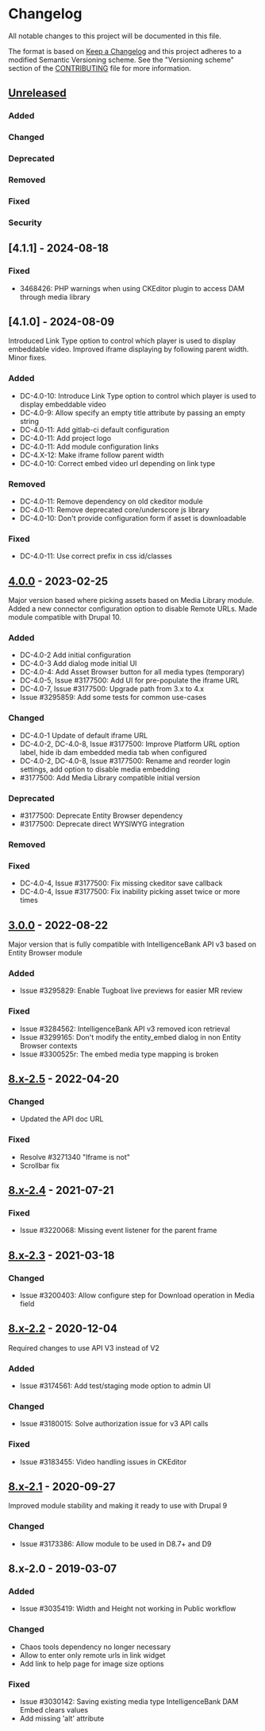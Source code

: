 # Changelog
All notable changes to this project will be documented in this file.

The format is based on [Keep a Changelog][] and this project adheres to a
modified Semantic Versioning scheme. See the "Versioning scheme" section of the
[CONTRIBUTING][] file for more information.

[Keep a Changelog]: http://keepachangelog.com/
[CONTRIBUTING]: https://www.drupal.org/project/intelligencebank

## [Unreleased]
### Added

### Changed

### Deprecated

### Removed

### Fixed

### Security

## [4.1.1] - 2024-08-18

### Fixed
- 3468426: PHP warnings when using CKEditor plugin to access DAM through media library

## [4.1.0] - 2024-08-09
Introduced Link Type option to control which player is used to display embeddable video.
Improved iframe displaying by following parent width. Minor fixes.

### Added
- DC-4.0-10: Introduce Link Type option to control which player is used to display embeddable video
- DC-4.0-9: Allow specify an empty title attribute by passing an empty string
- DC-4.0-11: Add gitlab-ci default configuration
- DC-4.0-11: Add project logo
- DC-4.0-11: Add module configuration links
- DC-4.X-12: Make iframe follow parent width
- DC-4.0-10: Correct embed video url depending on link type

### Removed
- DC-4.0-11: Remove dependency on old ckeditor module
- DC-4.0-11: Remove deprecated core/underscore js library
- DC-4.0-10: Don't provide configuration form if asset is downloadable

### Fixed
- DC-4.0-11: Use correct prefix in css id/classes

## [4.0.0] - 2023-02-25
Major version based where picking assets based on Media Library module.
Added a new connector configuration option to disable Remote URLs.
Made module compatible with Drupal 10.

### Added
- DC-4.0-2 Add initial configuration
- DC-4.0-3 Add dialog mode initial UI
- DC-4.0-4: Add Asset Browser button for all media types (temporary)
- DC-4.0-5, Issue #3177500: Add UI for pre-populate the iframe URL
- DC-4.0-7, Issue #3177500: Upgrade path from 3.x to 4.x
- Issue #3295859: Add some tests for common use-cases

### Changed
- DC-4.0-1 Update of default iframe URL
- DC-4.0-2, DC-4.0-8, Issue #3177500: Improve Platform URL option label, hide ib dam embedded media tab when configured
- DC-4.0-2, DC-4.0-8, Issue #3177500: Rename and reorder login settings, add option to disable media embedding
- #3177500: Add Media Library compatible initial version

### Deprecated
- #3177500: Deprecate Entity Browser dependency
- #3177500: Deprecate direct WYSIWYG integration
### Removed

### Fixed
- DC-4.0-4, Issue #3177500: Fix missing ckeditor save callback
- DC-4.0-4, Issue #3177500: Fix inability picking asset twice or more times

## [3.0.0] - 2022-08-22
Major version that is fully compatible with IntelligenceBank API v3 based on Entity Browser module

### Added
- Issue #3295829: Enable Tugboat live previews for easier MR review

### Fixed
- Issue #3284562: IntelligenceBank API v3 removed icon retrieval
- Issue #3299165: Don't modify the entity_embed dialog in non Entity Browser contexts
- Issue #3300525r: The embed media type mapping is broken

## [8.x-2.5] - 2022-04-20
### Changed
- Updated the API doc URL

### Fixed
- Resolve #3271340 "Iframe is not"
- Scrollbar fix

## [8.x-2.4] - 2021-07-21
### Fixed
- Issue #3220068: Missing event listener for the parent frame

## [8.x-2.3] - 2021-03-18
### Changed
- Issue #3200403: Allow configure step for Download operation in Media field

## [8.x-2.2] - 2020-12-04
Required changes to use API V3 instead of V2

### Added
- Issue #3174561: Add test/staging mode option to admin UI

### Changed
- Issue #3180015: Solve authorization issue for v3 API calls

### Fixed
- Issue #3183455: Video handling issues in CKEditor

## [8.x-2.1] - 2020-09-27
Improved module stability and making it ready to use with Drupal 9

### Changed
- Issue #3173386: Allow module to be used in D8.7+ and D9

## 8.x-2.0 - 2019-03-07
### Added
- Issue #3035419: Width and Height not working in Public workflow

### Changed
- Chaos tools dependency no longer necessary
- Allow to enter only remote urls in link widget
- Add link to help page for image size options

### Fixed
- Issue #3030142: Saving existing media type IntelligenceBank DAM Embed clears values
- Add missing 'alt' attribute

[Unreleased]: https://github.com/oomphinc/risdmuseum.org/compare/4.0.0...4.0.x
[4.0.0]: https://git.drupalcode.org/project/intelligencebank/-/compare/3.0.0...4.0.0
[3.0.0]: https://git.drupalcode.org/project/intelligencebank/-/compare/8.x-2.5...3.0.0
[8.x-2.5]: https://git.drupalcode.org/project/intelligencebank/-/compare/8.x-2.4...8.x-2.5
[8.x-2.4]: https://git.drupalcode.org/project/intelligencebank/-/compare/8.x-2.3...8.x-2.4
[8.x-2.3]: https://git.drupalcode.org/project/intelligencebank/-/compare/8.x-2.2...8.x-2.3
[8.x-2.2]: https://git.drupalcode.org/project/intelligencebank/-/compare/8.x-2.1...8.x-2.2
[8.x-2.1]: https://git.drupalcode.org/project/intelligencebank/-/compare/8.x-2.0...8.x-2.1
